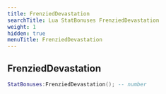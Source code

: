 ```yaml
---
title: FrenziedDevastation
searchTitle: Lua StatBonuses FrenziedDevastation
weight: 1
hidden: true
menuTitle: FrenziedDevastation
---
```

## FrenziedDevastation
```lua
StatBonuses:FrenziedDevastation(); -- number
```